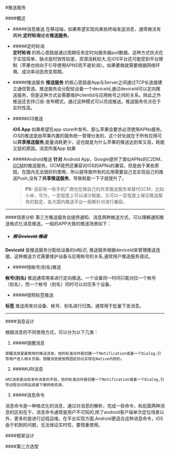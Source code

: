 #推送服务

####概述

* #####消息推送
  在移动端，如果希望实现向某些终端发送消息，通常做法有两种,**定时轮询**或者**推送服务**。
  
* #####定时轮询   
  **定时轮询** 的核心思路是通过周期任务定时向服务器pull数据。这种方式优点在于实现简单，缺点是时效性较差，资源消耗较大,在iOS平台还可能受到平台限制（苹果也倾向于引导使用APNS而不是轮询）。如果要做就需要根据网络环境、成功率动态改变周期。

* #####推送服务
**推送服务** 的核心思路是App与Server之间通过TCP长连接建立通信管道。推送服务会分配给设备一个deviceId,通过deviceId可以定向推送服务，但是这种方式会需要维护clientId与应用帐号之间的关系。除此之外推送还支持订阅-发布模式，通过这种模式可以完成推送。推送服务优点在于实时性高。


* #####iOS推送

  **iOS App** 如果希望在app store中发布，那么苹果会要求必须使用APNs服务。iOS的推送是由苹果内置的服务统一管理分发的，这个好处就在于所有应用可以**共享推送服务**,能量消耗更少，这也就是为什么苹果的推送达到率又高，耗能又低的原因。消息所属App 如果


* #####Android推送
  **针对** Android App，Google提供了类似APNs的C2DM、[GCM](https://developers.google.com/cloud-messaging/)的推送服务。GCM竟然还兼容对iOS的APNs的兼容。但是由于某些原因，在国内无法很好的使用，所以就导致所有的应用需要自己去实现自己的推送Push,没有了**共享推送服务**，导致耗能一下子就提升了。

   >**PS:** 目前有一些手机厂商也在做自己的共享推送服务来替代GCM，比如小米、华为，一定程度上可以减少耗能，又可以一定程度上保证推送服务的稳定，各大国内推送平台一般都针对进行兼容。

---
####场景分析
 第三方推送服务会提供通知、消息两种推送方式，可以理解通知推送格式化消息推送。一般的APP大致的推送场景如下：
 * ##### ~~按 DeviceId 推送~~
 
  **DeviceId** 是推送服务分配给设备的id标识, 推送服务根据deviceId来管理推送连接。这种推送方式需要维护设备与应用帐号的关系,通常用户推送服务调试。
 * #####按帐号(别名)推送
 
  **帐号(别名)** 推送通常用来进行定向推送。一个设备同一时间只能对应一个帐号（别名），而一个帐号（别名）同时可以对应多个设备。
 
 * #####按照标签推送
 
 **标签** 推送用来对设备、帐号、别名进行归类。通常用于批量下发消息。
 
--- 
 
####消息设计

根据消息的不同使用方式，可以分为以下几类：
   1. #####提醒消息
    
    提醒消息是最常用的推送消息，他的标准动作是创建一个Notification或者一个Dialog,引导用户进入相关页面。提醒消息是按照固定协议实现在Native内部的。
   2. #####URI消息
   
    URI消息是动态发布消息的手段，他的标准动作是创建一个Notification或者一个Dialog,引导远程访问网站或者下载网络资源。
   3. #####消息命令
   
   消息命令是一种格式化的消息，通过对消息的解析，完成一些命令，和前面两种消息的区别在于，消息命令通常是用户不可知的,除了android客户端单次定位场景以外，更多的是进行远程运维。在平台实现方面,Android更适合这种消息命令，iOS由于机制的问题，无法保证实时性，要慎重使用。
 
####框架设计

####第三方选型
